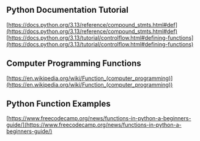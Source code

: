 
## Python Documentation Tutorial
[https://docs.python.org/3.13/reference/compound_stmts.html#def](https://docs.python.org/3.13/reference/compound_stmts.html#def)
[https://docs.python.org/3.13/tutorial/controlflow.html#defining-functions](https://docs.python.org/3.13/tutorial/controlflow.html#defining-functions)


## Computer Programming Functions
[https://en.wikipedia.org/wiki/Function_(computer_programming)](https://en.wikipedia.org/wiki/Function_(computer_programming))

## Python Function Examples
[https://www.freecodecamp.org/news/functions-in-python-a-beginners-guide/](https://www.freecodecamp.org/news/functions-in-python-a-beginners-guide/)